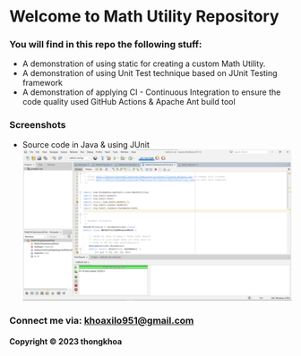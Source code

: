 # Welcome to Math Utility Repository

### You will find in this repo the following stuff:
* A demonstration of using static for creating a custom Math Utility.
* A demonstration of using Unit Test technique based on JUnit Testing framework
* A demonstration of applying CI - Continuous Integration to ensure the code quality used GitHub Actions & Apache Ant build tool

### Screenshots
* Source code in Java & using JUnit
![source code with junit](https://github.com/thongkhoav/mathutil-ant/blob/main/screenshots/source-code-with-junit.png)

### Connect me via: khoaxilo951@gmail.com

#### Copyright &#169; 2023 thongkhoa